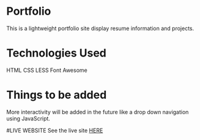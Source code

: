 # Portfolio
This is a lightweight portfolio site display resume information and projects.

# Technologies Used
HTML
CSS
LESS
Font Awesome

# Things to be added
More interactivity will be added in the future like a drop down navigation using JavaScript.

#LIVE WEBSITE
See the live site [HERE](https://kyleteeter.github.io/portfolio/index.html)
